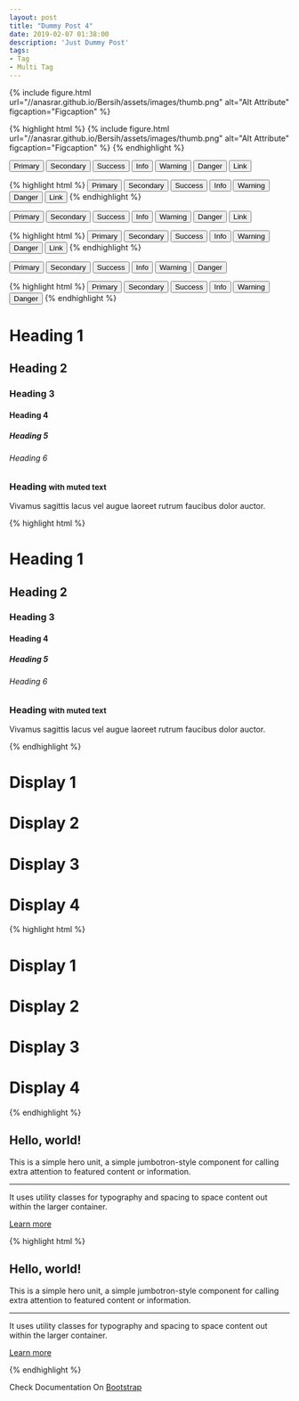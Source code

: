 ```yaml
---
layout: post
title: "Dummy Post 4"
date: 2019-02-07 01:38:00
description: 'Just Dummy Post'
tags:
- Tag
- Multi Tag
---
```


{% include figure.html url="//anasrar.github.io/Bersih/assets/images/thumb.png" alt="Alt Attribute" figcaption="Figcaption" %}

{% highlight html %}
{% include figure.html url="//anasrar.github.io/Bersih/assets/images/thumb.png" alt="Alt Attribute" figcaption="Figcaption" %}
{% endhighlight %}

<button type="button" class="btn btn-primary">Primary</button> <button type="button" class="btn btn-secondary">Secondary</button> <button type="button" class="btn btn-success">Success</button> <button type="button" class="btn btn-info">Info</button> <button type="button" class="btn btn-warning">Warning</button> <button type="button" class="btn btn-danger">Danger</button> <button type="button" class="btn btn-link">Link</button>

{% highlight html %}
<button type="button" class="btn btn-primary">Primary</button>
<button type="button" class="btn btn-secondary">Secondary</button>
<button type="button" class="btn btn-success">Success</button>
<button type="button" class="btn btn-info">Info</button>
<button type="button" class="btn btn-warning">Warning</button>
<button type="button" class="btn btn-danger">Danger</button>
<button type="button" class="btn btn-link">Link</button>
{% endhighlight %}

<button type="button" class="btn btn-primary disabled">Primary</button> <button type="button" class="btn btn-secondary disabled">Secondary</button> <button type="button" class="btn btn-success disabled">Success</button> <button type="button" class="btn btn-info disabled">Info</button> <button type="button" class="btn btn-warning disabled">Warning</button> <button type="button" class="btn btn-danger disabled">Danger</button> <button type="button" class="btn btn-link disabled">Link</button>

{% highlight html %}
<button type="button" class="btn btn-primary disabled">Primary</button>
<button type="button" class="btn btn-secondary disabled">Secondary</button>
<button type="button" class="btn btn-success disabled">Success</button>
<button type="button" class="btn btn-info disabled">Info</button>
<button type="button" class="btn btn-warning disabled">Warning</button>
<button type="button" class="btn btn-danger disabled">Danger</button>
<button type="button" class="btn btn-link disabled">Link</button>
{% endhighlight %}

<button type="button" class="btn btn-outline-primary">Primary</button> <button type="button" class="btn btn-outline-secondary">Secondary</button> <button type="button" class="btn btn-outline-success">Success</button> <button type="button" class="btn btn-outline-info">Info</button> <button type="button" class="btn btn-outline-warning">Warning</button> <button type="button" class="btn btn-outline-danger">Danger</button>

{% highlight html %}
<button type="button" class="btn btn-outline-primary">Primary</button>
<button type="button" class="btn btn-outline-secondary">Secondary</button>
<button type="button" class="btn btn-outline-success">Success</button>
<button type="button" class="btn btn-outline-info">Info</button>
<button type="button" class="btn btn-outline-warning">Warning</button>
<button type="button" class="btn btn-outline-danger">Danger</button>
{% endhighlight %}

<h1>Heading 1</h1>
<h2>Heading 2</h2>
<h3>Heading 3</h3>
<h4>Heading 4</h4>
<h5>Heading 5</h5>
<h6>Heading 6</h6>
<h3>
  Heading
  <small class="text-muted">with muted text</small>
</h3>
<p class="lead">Vivamus sagittis lacus vel augue laoreet rutrum faucibus dolor auctor.</p>

{% highlight html %}
<h1>Heading 1</h1>
<h2>Heading 2</h2>
<h3>Heading 3</h3>
<h4>Heading 4</h4>
<h5>Heading 5</h5>
<h6>Heading 6</h6>
<h3>
  Heading
  <small class="text-muted">with muted text</small>
</h3>
<p class="lead">Vivamus sagittis lacus vel augue laoreet rutrum faucibus dolor auctor.</p>
{% endhighlight %}

<h1 class="display-1">Display 1</h1>
<h1 class="display-2">Display 2</h1>
<h1 class="display-3">Display 3</h1>
<h1 class="display-4">Display 4</h1>

{% highlight html %}
<h1 class="display-1">Display 1</h1>
<h1 class="display-2">Display 2</h1>
<h1 class="display-3">Display 3</h1>
<h1 class="display-4">Display 4</h1>
{% endhighlight %}

<section class="jumbotron">
  <h1 class="display-3">Hello, world!</h1>
  <p class="lead">This is a simple hero unit, a simple jumbotron-style component for calling extra attention to featured content or information.</p>
  <hr class="my-4">
  <p>It uses utility classes for typography and spacing to space content out within the larger container.</p>
  <p class="lead">
    <a class="btn btn-primary btn-lg" href="#" role="button">Learn more</a>
  </p>
</section>

{% highlight html %}
<section class="jumbotron">
  <h1 class="display-3">Hello, world!</h1>
  <p class="lead">This is a simple hero unit, a simple jumbotron-style component for calling extra attention to featured content or information.</p>
  <hr class="my-4">
  <p>It uses utility classes for typography and spacing to space content out within the larger container.</p>
  <p class="lead">
    <a class="btn btn-primary btn-lg" href="#" role="button">Learn more</a>
  </p>
</section>
{% endhighlight %}

Check Documentation On [Bootstrap](//getbootstrap.com "Boostrap")